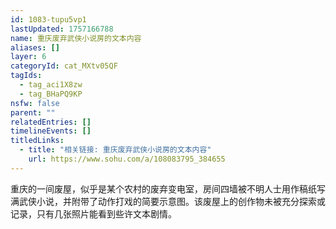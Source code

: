 ```yaml
---
id: 1083-tupu5vp1
lastUpdated: 1757166788
name: 重庆废弃武侠小说房的文本内容
aliases: []
layer: 6
categoryId: cat_MXtv05QF
tagIds:
  - tag_aci1X8zw
  - tag_BHaPQ9KP
nsfw: false
parent: ""
relatedEntries: []
timelineEvents: []
titledLinks:
  - title: "相关链接: 重庆废弃武侠小说房的文本内容"
    url: https://www.sohu.com/a/108083795_384655
---
```


重庆的一间废屋，似乎是某个农村的废弃变电室，房间四墙被不明人士用作稿纸写满武侠小说，并附带了动作打戏的简要示意图。该废屋上的创作物未被充分探索或记录，只有几张照片能看到些许文本剧情。